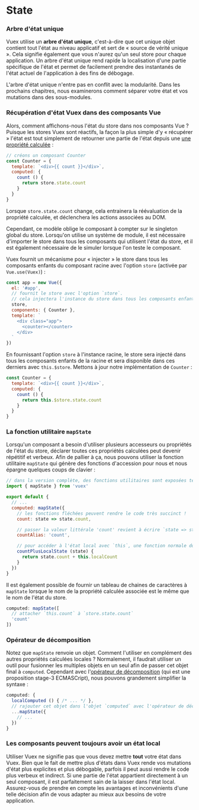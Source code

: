 # State

### Arbre d'état unique

Vuex utilise un **arbre d'état unique**, c'est-à-dire que cet unique objet contient tout l'état au niveau applicatif et sert de « source de vérité unique ». Cela signifie également que vous n'aurez qu'un seul store pour chaque application. Un arbre d'état unique rend rapide la localisation d'une partie spécifique de l'état et permet de facilement prendre des instantanés de l'état actuel de l'application à des fins de débogage.

L'arbre d'état unique n'entre pas en conflit avec la modularité. Dans les prochains chapitres, nous examinerons comment séparer votre état et vos mutations dans des sous-modules.

### Récupération d'état Vuex dans des composants Vue

Alors, comment affichons-nous l'état du store dans nos composants Vue ? Puisque les stores Vuex sont réactifs, la façon la plus simple d'y « récupérer » l'état est tout simplement de retourner une partie de l'état depuis une [une propriété calculée](https://fr.vuejs.org/guide/computed.html) :

``` js
// créons un composant Counter
const Counter = {
  template: `<div>{{ count }}</div>`,
  computed: {
    count () {
      return store.state.count
    }
  }
}
```

Lorsque `store.state.count` change, cela entrainera la réévaluation de la propriété calculée, et déclenchera les actions associées au DOM.

Cependant, ce modèle oblige le composant à compter sur le singleton global du store. Lorsqu'on utilise un système de module, il est nécessaire d'importer le store dans tous les composants qui utilisent l'état du store, et il est également nécessaire de le simuler lorsque l'on teste le composant.

Vuex fournit un mécanisme pour « injecter » le store dans tous les composants enfants du composant racine avec l'option `store` (activée par `Vue.use(Vuex)`) :

``` js
const app = new Vue({
  el: '#app',
  // fournit le store avec l'option `store`.
  // cela injectera l'instance du store dans tous les composants enfants.
  store,
  components: { Counter },
  template: `
    <div class="app">
      <counter></counter>
    </div>
  `
})
```

En fournissant l'option `store` à l'instance racine, le store sera injecté dans tous les composants enfants de la racine et sera disponible dans ces derniers avec `this.$store`. Mettons à jour notre implémentation de `Counter` :

``` js
const Counter = {
  template: `<div>{{ count }}</div>`,
  computed: {
    count () {
      return this.$store.state.count
    }
  }
}
```

### La fonction utilitaire `mapState`

Lorsqu'un composant a besoin d'utiliser plusieurs accesseurs ou propriétés de l'état du store, déclarer toutes ces propriétés calculées peut devenir répétitif et verbeux. Afin de pallier à ça, nous pouvons utiliser la fonction utilitaire `mapState` qui génère des fonctions d'accession pour nous et nous épargne quelques coups de clavier :

``` js
// dans la version complète, des fonctions utilitaires sont exposées telles que `Vuex.mapState`
import { mapState } from 'vuex'

export default {
  // ...
  computed: mapState({
    // les fonctions fléchées peuvent rendre le code très succinct !
    count: state => state.count,

    // passer la valeur littérale 'count' revient à écrire `state => state.count`
    countAlias: 'count',

    // pour accéder à l'état local avec `this`, une fonction normale doit être utilisée
    countPlusLocalState (state) {
      return state.count + this.localCount
    }
  })
}
```

Il est également possible de fournir un tableau de chaines de caractères à `mapState` lorsque le nom de la propriété calculée associée est le même que le nom de l'état du store.

``` js
computed: mapState([
  // attacher `this.count` à `store.state.count`
  'count'
])
```

### Opérateur de décomposition

Notez que `mapState` renvoie un objet. Comment l'utiliser en complément des autres propriétés calculées locales ? Normalement, il faudrait utiliser un outil pour fusionner les multiples objets en un seul afin de passer cet objet final à `computed`. Cependant avec l'[opérateur de décomposition](https://developer.mozilla.org/fr/docs/Web/JavaScript/Reference/Op%C3%A9rateurs/Op%C3%A9rateur_de_d%C3%A9composition) (qui est une proposition stage-3 ECMASCript), nous pouvons grandement simplifier la syntaxe :

``` js
computed: {
  localComputed () { /* ... */ },
  // rajouter cet objet dans l'objet `computed` avec l'opérateur de décomposition
  ...mapState({
    // ...
  })
}
```

### Les composants peuvent toujours avoir un état local

Utiliser Vuex ne signifie pas que vous devez mettre **tout** votre état dans Vuex. Bien que le fait de mettre plus d'états dans Vuex rende vos mutations d'état plus explicites et plus débogable, parfois il peut aussi rendre le code plus verbeux et indirect. Si une partie de l'état appartient directement à un seul composant, il est parfaitement sain de la laisser dans l'état local. Assurez-vous de prendre en compte les avantages et inconvénients d'une telle décision afin de vous adapter au mieux aux besoins de votre application.
